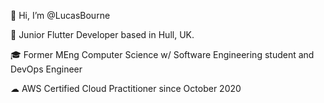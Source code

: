 👋 Hi, I’m @LucasBourne

🐤 Junior Flutter Developer based in Hull, UK.

🎓 Former MEng Computer Science w/ Software Engineering student and DevOps Engineer

☁ AWS Certified Cloud Practitioner since October 2020

<!---
LucasBourne/LucasBourne is a ✨ special ✨ repository because its `README.md` (this file) appears on your GitHub profile.
You can click the Preview link to take a look at your changes.
--->
